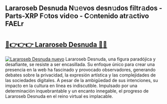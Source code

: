 ## Lararoseb Desnuda N𝚞𝚎vos desn𝚞dos filtr𝚊dos - Parts-XRP F𝚘tos vid𝚎o - C𝚘ntenido atr𝚊ctivo FAELr

# <h2><a href="http://mbe5cch.tromn.icu/?c=Lararoseb+Desnuda">🔗👉👉👉 Lararoseb Desnuda 🔗🔗</a></h2>

[![Lararoseb Desnuda nuevo](https://i.imgur.com/pEAQMta.gif)](http://mbe5cch.tromn.icu/?c=Lararoseb+Desnuda)
Lararoseb Desnuda, una figura paradójica y desafiante, se resiste a ser encasillada. Su enfoque único para crear una presencia en la web ha fascinado y provocado observadores, generando debates sobre la privacidad, la expresión artística y las complejidades de las sociedades digitales. A pesar de la ambigüedad de sus intenciones, su impacto en la cultura en línea es indiscutible. Impulsado por una determinación inquebrantable y un encanto innegable, el progreso de Lararoseb Desnuda en el reino virtual es implacable.
